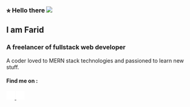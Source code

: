 ### ⭐︎ Hello there <img src="https://media.giphy.com/media/hvRJCLFzcasrR4ia7z/giphy.gif" width="30px"/>

## I am Farid
### A freelancer of fullstack web developer
A coder loved to MERN stack technologies and passioned to learn new stuff.

#### Find me on :
<a href="https://www.linkedin.com/in/farid-firda-utama-40462354/" target="_blank">
  <img width="22px" src="https://github.com/Aakarsh-B/trying-repos/blob/master/linkedin.svg" alt="Linkedin Badge"/>
</a>
<a href="https://x.com/faridfirdautama" target="_blank">
  <img width="22px" margin="20px" src="https://github.com/Aakarsh-B/trying-repos/blob/master/twitter.svg" alt="Twitter Badge"/>
</a>


<!---
- 🔭 I’m currently working on ...
- 🌱 I’m currently learning ...
- 👯 I’m looking to collaborate on ...
- 🤔 I’m looking for help with ...
- 💬 Ask me about ...
- 📫 How to reach me: ...
- 😄 Pronouns: ...
- ⚡ Fun fact: ...
--->
